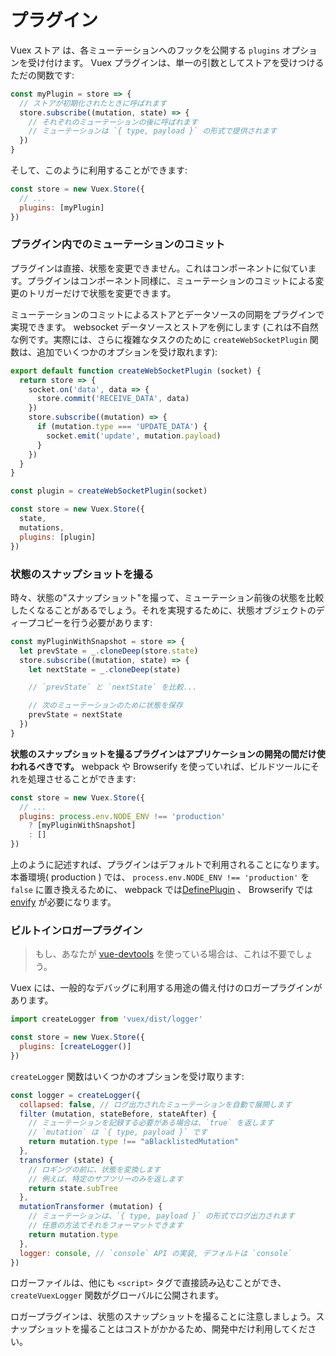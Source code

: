 # プラグイン

Vuex ストア は、各ミューテーションへのフックを公開する `plugins` オプションを受け付けます。 Vuex プラグインは、単一の引数としてストアを受けつけるただの関数です:

``` js
const myPlugin = store => {
  // ストアが初期化されたときに呼ばれます
  store.subscribe((mutation, state) => {
    // それぞれのミューテーションの後に呼ばれます
    // ミューテーションは `{ type, payload }` の形式で提供されます
  })
}
```

そして、このように利用することができます:

``` js
const store = new Vuex.Store({
  // ...
  plugins: [myPlugin]
})
```

### プラグイン内でのミューテーションのコミット

プラグインは直接、状態を変更できません。これはコンポーネントに似ています。プラグインはコンポーネント同様に、ミューテーションのコミットによる変更のトリガーだけで状態を変更できます。

ミューテーションのコミットによるストアとデータソースの同期をプラグインで実現できます。 websocket データソースとストアを例にします (これは不自然な例です。実際には、さらに複雑なタスクのために `createWebSocketPlugin` 関数は、追加でいくつかのオプションを受け取れます):

``` js
export default function createWebSocketPlugin (socket) {
  return store => {
    socket.on('data', data => {
      store.commit('RECEIVE_DATA', data)
    })
    store.subscribe((mutation) => {
      if (mutation.type === 'UPDATE_DATA') {
        socket.emit('update', mutation.payload)
      }
    })
  }
}
```

``` js
const plugin = createWebSocketPlugin(socket)

const store = new Vuex.Store({
  state,
  mutations,
  plugins: [plugin]
})
```

### 状態のスナップショットを撮る

時々、状態の"スナップショット"を撮って、ミューテーション前後の状態を比較したくなることがあるでしょう。それを実現するために、状態オブジェクトのディープコピーを行う必要があります:

``` js
const myPluginWithSnapshot = store => {
  let prevState = _.cloneDeep(store.state)
  store.subscribe((mutation, state) => {
    let nextState = _.cloneDeep(state)

    // `prevState` と `nextState` を比較...

    // 次のミューテーションのために状態を保存
    prevState = nextState
  })
}
```

**状態のスナップショットを撮るプラグインはアプリケーションの開発の間だけ使われるべきです。**  webpack や Browserify を使っていれば、ビルドツールにそれを処理させることができます:

``` js
const store = new Vuex.Store({
  // ...
  plugins: process.env.NODE_ENV !== 'production'
    ? [myPluginWithSnapshot]
    : []
})
```

上のように記述すれば、プラグインはデフォルトで利用されることになります。本番環境( production ) では、 `process.env.NODE_ENV !== 'production'` を `false` に置き換えるために、 webpack では[DefinePlugin](https://webpack.js.org/plugins/define-plugin/) 、 Browserify では[envify](https://github.com/hughsk/envify) が必要になります。

### ビルトインロガープラグイン

> もし、あなたが [vue-devtools](https://github.com/vuejs/vue-devtools) を使っている場合は、これは不要でしょう。

Vuex には、一般的なデバッグに利用する用途の備え付けのロガープラグインがあります。

```js
import createLogger from 'vuex/dist/logger'

const store = new Vuex.Store({
  plugins: [createLogger()]
})
```

`createLogger` 関数はいくつかのオプションを受け取ります:

``` js
const logger = createLogger({
  collapsed: false, // ログ出力されたミューテーションを自動で展開します
  filter (mutation, stateBefore, stateAfter) {
    // ミューテーションを記録する必要がある場合は、`true` を返します
    // `mutation` は `{ type, payload }` です
    return mutation.type !== "aBlacklistedMutation"
  },
  transformer (state) {
    // ロギングの前に、状態を変換します
    // 例えば、特定のサブツリーのみを返します
    return state.subTree
  },
  mutationTransformer (mutation) {
    // ミューテーションは、`{ type, payload }` の形式でログ出力されます
    // 任意の方法でそれをフォーマットできます
    return mutation.type
  },
  logger: console, // `console` API の実装, デフォルトは `console`
})
```

ロガーファイルは、他にも `<script>` タグで直接読み込むことができ、`createVuexLogger` 関数がグローバルに公開されます。

ロガープラグインは、状態のスナップショットを撮ることに注意しましょう。スナップショットを撮ることはコストがかかるため、開発中だけ利用してください。
